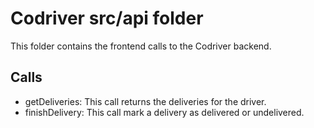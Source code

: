 # Codriver src/api folder

This folder contains the frontend calls to the Codriver backend.

## Calls

- getDeliveries: This call returns the deliveries for the driver.
- finishDelivery: This call mark a delivery as delivered or undelivered.
